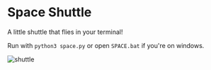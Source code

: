 # Space Shuttle
A little shuttle that flies in your terminal!

Run with `python3 space.py` or open `SPACE.bat` if you're on windows.

 
![shuttle](https://i.seba.gq/shuttle.gif)